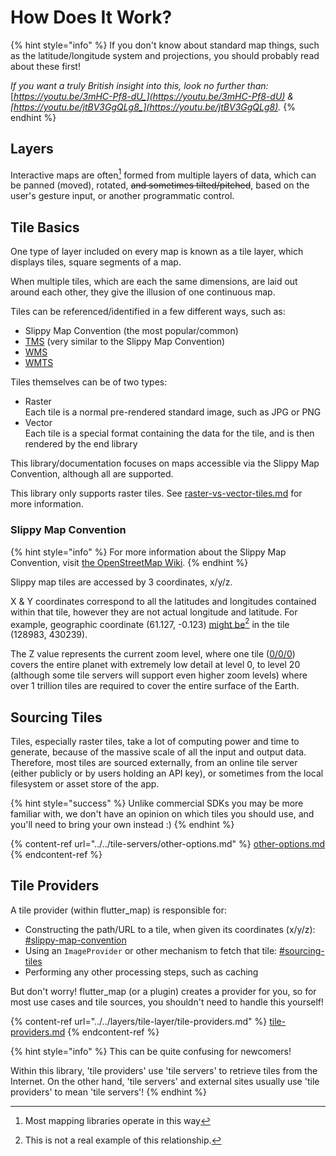 # How Does It Work?

{% hint style="info" %}
If you don't know about standard map things, such as the latitude/longitude system and projections, you should probably read about these first!

_If you want a truly British insight into this, look no further than:_ [_https://youtu.be/3mHC-Pf8-dU_](https://youtu.be/3mHC-Pf8-dU) _&_ [_https://youtu.be/jtBV3GgQLg8_](https://youtu.be/jtBV3GgQLg8)_._
{% endhint %}

## Layers

Interactive maps are often[^1] formed from multiple layers of data, which can be panned (moved), rotated, ~~and sometimes tilted/pitched~~, based on the user's gesture input, or another programmatic control.

## Tile Basics

One type of layer included on every map is known as a tile layer, which displays tiles, square segments of a map.

When multiple tiles, which are each the same dimensions, are laid out around each other, they give the illusion of one continuous map.

Tiles can be referenced/identified in a few different ways, such as:

* Slippy Map Convention (the most popular/common)
* [TMS](https://wiki.openstreetmap.org/wiki/TMS) (very similar to the Slippy Map Convention)
* [WMS](https://wiki.openstreetmap.org/wiki/WMS)&#x20;
* [WMTS](https://en.wikipedia.org/wiki/Web_Map_Tile_Service)

Tiles themselves can be of two types:

* Raster\
  Each tile is a normal pre-rendered standard image, such as JPG or PNG
* Vector\
  Each tile is a special format containing the data for the tile, and is then rendered by the end library

This library/documentation focuses on maps accessible via the Slippy Map Convention, although all are supported.

This library only supports raster tiles. See [raster-vs-vector-tiles.md](raster-vs-vector-tiles.md "mention") for more information.

### Slippy Map Convention

{% hint style="info" %}
For more information about the Slippy Map Convention, visit [the OpenStreetMap Wiki](https://wiki.openstreetmap.org/wiki/Slippy_map_tilenames).
{% endhint %}

Slippy map tiles are accessed by 3 coordinates, x/y/z.

X & Y coordinates correspond to all the latitudes and longitudes contained within that tile, however they are not actual longitude and latitude. For example, geographic coordinate (61.127, -0.123) [might be](#user-content-fn-2)[^2] in the tile (128983, 430239).

The Z value represents the current zoom level, where one tile ([0/0/0](https://tile.openstreetmap.org/0/0/0.png)) covers the entire planet with extremely low detail at level 0, to level 20 (although some tile servers will support even higher zoom levels) where over 1 trillion tiles are required to cover the entire surface of the Earth.

## Sourcing Tiles

Tiles, especially raster tiles, take a lot of computing power and time to generate, because of the massive scale of all the input and output data. Therefore, most tiles are sourced externally, from an online tile server (either publicly or by users holding an API key), or sometimes from the local filesystem or asset store of the app.

{% hint style="success" %}
Unlike commercial SDKs you may be more familiar with, we don't have an opinion on which tiles you should use, and you'll need to bring your own instead :)
{% endhint %}

{% content-ref url="../../tile-servers/other-options.md" %}
[other-options.md](../../tile-servers/other-options.md)
{% endcontent-ref %}

## Tile Providers

A tile provider (within flutter\_map) is responsible for:

* Constructing the path/URL to a tile, when given its coordinates (x/y/z): [#slippy-map-convention](./#slippy-map-convention "mention")
* Using an `ImageProvider` or other mechanism to fetch that tile: [#sourcing-tiles](./#sourcing-tiles "mention")
* Performing any other processing steps, such as caching

But don't worry! flutter\_map (or a plugin) creates a provider for you, so for most use cases and tile sources, you shouldn't need to handle this yourself!

{% content-ref url="../../layers/tile-layer/tile-providers.md" %}
[tile-providers.md](../../layers/tile-layer/tile-providers.md)
{% endcontent-ref %}

{% hint style="info" %}
This can be quite confusing for newcomers!

Within this library, 'tile providers' use 'tile servers' to retrieve tiles from the Internet. On the other hand, 'tile servers' and external sites usually use 'tile providers' to mean 'tile servers'!
{% endhint %}

[^1]: Most mapping libraries operate in this way

[^2]: This is not a real example of this relationship.
